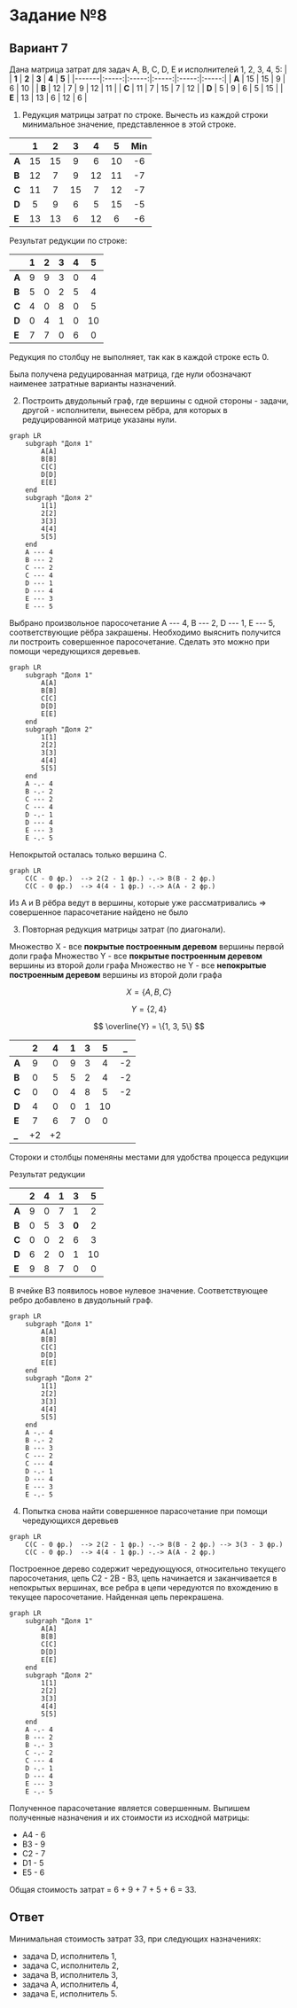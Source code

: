 # Задание №8
## Вариант 7
Дана матрица затрат для задач A, B, C, D, E и исполнителей 1, 2, 3, 4, 5:
|       | **1** | **2** | **3** | **4** | **5** |
|-------|:-----:|:-----:|:-----:|:-----:|:-----:|
| **A** |  15   |  15   |   9   |   6   |  10   |
| **B** |  12   |   7   |   9   |  12   |  11   |
| **C** |  11   |   7   |  15   |   7   |  12   |
| **D** |   5   |   9   |   6   |   5   |  15   |
| **E** |  13   |  13   |   6   |  12   |   6   |

1. Редукция матрицы затрат по строке. Вычесть из каждой строки минимальное значение, представленное в этой строке.

|       | **1** | **2** | **3** | **4** | **5** |**Min**|
|-------|:-----:|:-----:|:-----:|:-----:|:-----:|:-----:|
| **A** |  15   |  15   |   9   |   6   |  10   |  -6   |
| **B** |  12   |   7   |   9   |  12   |  11   |  -7   |
| **C** |  11   |   7   |  15   |   7   |  12   |  -7   |
| **D** |   5   |   9   |   6   |   5   |  15   |  -5   |
| **E** |  13   |  13   |   6   |  12   |   6   |  -6   |

Результат редукции по строке:

|       | **1** | **2** | **3** | **4** | **5** |
|-------|:-----:|:-----:|:-----:|:-----:|:-----:|
| **A** |  9    |  9    |   3   |   0   |  4    |
| **B** |  5    |   0   |   2   |   5   |  4    |
| **C** |  4    |   0   |   8   |   0   |  5    |
| **D** |   0   |   4   |   1   |   0   |  10   |
| **E** |   7   |   7   |   0   |   6   |   0   |

Редукция по столбцу не выполняет, так как в каждой строке есть 0.

Была получена редуцированная матрица, где нули обозначают наименее затратные варианты назначений.

2. Построить двудольный граф, где вершины с одной стороны - задачи, другой - исполнители, вынесем рёбра, для которых в редуцированной матрице указаны нули.

```mermaid
graph LR
    subgraph "Доля 1"
        A[A]
        B[B]
        C[C]
        D[D]
        E[E]
    end
    subgraph "Доля 2"
        1[1]
        2[2]
        3[3]
        4[4]
        5[5]
    end
    A --- 4
    B --- 2
    C --- 2
    C --- 4
    D --- 1
    D --- 4
    E --- 3
    E --- 5
```

Выбрано произвольное паросочетание A --- 4, B --- 2, D --- 1, E --- 5, соответствующие рёбра закрашены. Необходимо выяснить получится ли построить совершенное паросочетание. Сделать это можно при помощи чередующихся деревьев.

```mermaid
graph LR
    subgraph "Доля 1"
        A[A]
        B[B]
        C[C]
        D[D]
        E[E]
    end
    subgraph "Доля 2"
        1[1]
        2[2]
        3[3]
        4[4]
        5[5]
    end
    A -.- 4
    B -.- 2
    C --- 2
    C --- 4
    D -.- 1
    D --- 4
    E --- 3
    E -.- 5
```

Непокрытой осталась только вершина C.

```mermaid
graph LR
    C(C - 0 фр.)  --> 2(2 - 1 фр.) -.-> B(B - 2 фр.)
    C(C - 0 фр.)  --> 4(4 - 1 фр.) -.-> A(A - 2 фр.)
```
Из A и B рёбра ведут в вершины, которые уже рассматривались => совершенное парасочетание найдено не было

3. Повторная редукция матрицы затрат (по диагонали).

Множество X - все **покрытые построенным деревом** вершины первой доли графа
Множество Y - все **покрытые построенным деревом** вершины из второй доли графа
Множество не Y - все **непокрытые построенным деревом** вершины из второй доли графа

$$
X = \{A, B, C\}
$$

$$
Y = \{2, 4\}
$$

$$
\overline{Y} = \{1, 3, 5\}
$$

|       | **2** | **4** | **1** | **3** | **5** | **_** |
|-------|:-----:|:-----:|:-----:|:-----:|:-----:|:-----:|
| **A** |   9   |   0   |   9   |   3   |  4    |  -2   |
| **B** |   0   |   5   |   5   |   2   |  4    |  -2   |
| **C** |   0   |   0   |   4   |   8   |  5    |  -2   |
| **D** |   4   |   0   |   0   |   1   |  10   |       |
| **E** |   7   |   6   |   7   |   0   |   0   |       |
| **_** |  +2   |  +2   |       |       |       |       |

Стороки и столбцы поменяны местами для удобства процесса редукции

Результат редукции

|       | **2** | **4** | **1** | **3** | **5** |
|-------|:-----:|:-----:|:-----:|:-----:|:-----:|
| **A** |   9   |   0   |   7   |   1   |  2    |
| **B** |   0   |   5   |   3   |   **0**   |  2    |
| **C** |   0   |   0   |   2   |   6   |  3    |
| **D** |   6   |   2   |   0   |   1   |  10   |
| **E** |   9   |   8   |   7   |   0   |   0   |

В ячейке B3 появилось новое нулевое значение. Соответствующее ребро добавлено в двудольный граф.

```mermaid
graph LR
    subgraph "Доля 1"
        A[A]
        B[B]
        C[C]
        D[D]
        E[E]
    end
    subgraph "Доля 2"
        1[1]
        2[2]
        3[3]
        4[4]
        5[5]
    end
    A -.- 4
    B -.- 2
    B --- 3
    C --- 2
    C --- 4
    D -.- 1
    D --- 4
    E --- 3
    E -.- 5
```
4. Попытка снова найти совершенное парасочетание при помощи чередующихся деревьев

```mermaid
graph LR
    C(C - 0 фр.)  --> 2(2 - 1 фр.) -.-> B(B - 2 фр.) --> 3(3 - 3 фр.)
    C(C - 0 фр.)  --> 4(4 - 1 фр.) -.-> A(A - 2 фр.)
```

Построенное дерево содержит чередующуюся, относительно текущего паросочетания, цепь C2 - 2B - B3, цепь начинается и заканчивается в непокрытых вершинах, все ребра в цепи чередуются по вхождению в текущее паросочетание.
Найденная цепь перекрашена.

```mermaid
graph LR
    subgraph "Доля 1"
        A[A]
        B[B]
        C[C]
        D[D]
        E[E]
    end
    subgraph "Доля 2"
        1[1]
        2[2]
        3[3]
        4[4]
        5[5]
    end
    A -.- 4
    B --- 2
    B -.- 3
    C -.- 2
    C --- 4
    D -.- 1
    D --- 4
    E --- 3
    E -.- 5
```

Полученное парасочетание является совершенным. Выпишем полученные назначения и их стоимости из исходной матрицы:
- A4 - 6
- B3 - 9
- C2 - 7
- D1 - 5
- E5 - 6

Общая стоимость затрат = 6 + 9 + 7 + 5 + 6 = 33.

## Ответ
Минимальная стоимость затрат 33, при следующих назначениях:
- задача D, исполнитель 1,
- задача C, исполнитель 2,
- задача B, исполнитель 3,
- задача A, исполнитель 4,
- задача E, исполнитель 5.